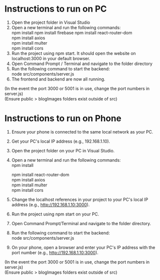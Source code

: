 # Instructions to run on PC
1) Open the project folder in Visual Studio
2) Open a new terminal and run the following commands:  
   npm install
   npm install firebase
   npm install react-router-dom  
   npm install axios  
   npm install multer  
   npm install cors  
4) Run the project using npm start. It should open the website on localhost:3000 in your default browser.
5) Open Command Prompt / Terminal and navigate to the folder directory
6) Run the following command to start the backend:  
   node src/components/server.js
7) The frontend and backend are now all running.

(In the event the port 3000 or 5001 is in use, change the port numbers in server.js)  
(Ensure public > blogImages folders exist outside of src)


# Instructions to run on Phone  
1) Ensure your phone is connected to the same local network as your PC.  
2) Get your PC's local IP address (e.g., 192.168.1.10).  
3) Open the project folder on your PC in Visual Studio.  
4) Open a new terminal and run the following commands:  
   npm install  

   npm install react-router-dom  
   npm install axios  
   npm install multer  
   npm install cors  
6) Change the localhost references in your project to your PC's local IP address (e.g., http://192.168.1.10:3000).  
7) Run the project using npm start on your PC.  
8) Open Command Prompt/Terminal and navigate to the folder directory.  
9) Run the following command to start the backend:  
   node src/components/server.js  
10) On your phone, open a browser and enter your PC's IP address with the port number (e.g., http://192.168.1.10:3000).  

(In the event the port 3000 or 5001 is in use, change the port numbers in server.js)  
(Ensure public > blogImages folders exist outside of src)

